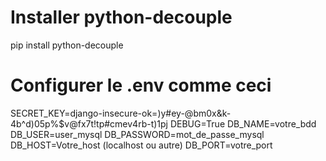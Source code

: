 # Installer python-decouple

pip install python-decouple

# Configurer le .env comme ceci

SECRET_KEY=django-insecure-ok=)y#ey-@bm0x&k-4b^d)05p%$v@fx7t!tp#cmev4rb-t)1pj
DEBUG=True
DB_NAME=votre_bdd
DB_USER=user_mysql
DB_PASSWORD=mot_de_passe_mysql
DB_HOST=Votre_host (localhost ou autre)
DB_PORT=votre_port
